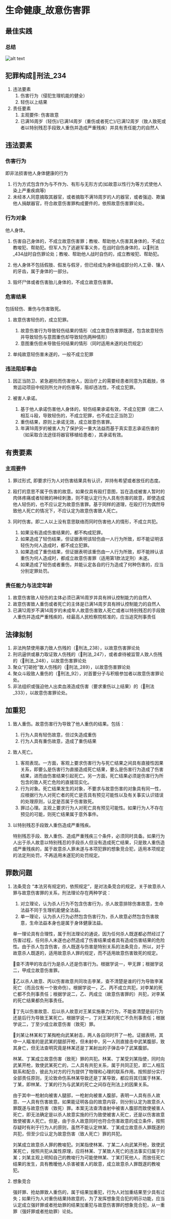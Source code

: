 # 生命健康_故意伤害罪
## 最佳实践

### 总结
![alt text](生命健康/伤害+杀人.svg)


## 犯罪构成🚪刑法_234

1. 违法要素
    1. 伤害行为（侵犯生理机能的健全）
    2. 轻伤以上结果
2. 责任要素
    1. 主观要件: 伤害故意
    2. 已满16周岁（轻伤)/已满14周岁（重伤或者死亡)/已满12周岁（致人致死或者以特别残忍手段致人重伤并造成严重残疾）并具有责任能力的自然人

## 违法要素


### 伤害行为

即非法损害他人身体健康的行为

1. 行为方式包含作为与不作为、有形与无形方式(如故意以性行为等方式使他人染上严重疾病等)
2. 未经本人同意摘取其器官，或者摘取不满18周岁的人的器官，或者强迫、欺骗他人捐献器官，符合故意伤害罪构成要件的，依照故意伤害罪论处。

### 行为对象

他人身体。

1. 伤害自己身体的，不成立故意伤害罪；教唆、帮助他人伤害其身体的，不成立教唆犯、帮助犯。但军人为了逃避军事义务，在战时自伤身体的，以🚪刑法_434战时自伤罪论处；教唆、帮助他人战时自伤的，成立教唆犯、帮助犯。

2. 他人身体不包括假肢、假发与假牙，但已经成为身体组成部分的人工骨、镶人的牙齿，属于身体的一部分。

3. 毁坏尸体或者伤害胎儿身体的，不成立故意伤害罪。


### 危害结果

包括轻伤、重伤与伤害致死。

1. 故意伤害轻伤的，成立犯罪。
    
    1. 故意伤害行为导致轻伤结果的情形（成立故意伤害罪既遂，包含故意轻伤并导致轻伤与意图重伤却导致轻伤两种情形）
    2. 意图重伤但未导致任何结果的情形（同时适用未遂的处罚规定）

2. 单纯故意轻伤害未遂的，一般不成立犯罪


### 违法阻却事由

1. 因正当防卫、紧急避险而伤害他人，因治疗上的需要经患者同意为其截肢，体育运动项目中规则所允许的伤害等，阻却违法性，不成立犯罪。

2. 被害人承诺。
    1. 基于他人承诺伤害他人身体的，轻伤结果承诺有效，不成立犯罪（故二人相互斗殴，导致轻伤的，不成立犯罪，也不成立正当防卫）
    2. 重伤结果，原则上承诺无效，成立故意伤害罪。
    3. 年满18周岁的被害人为了保护另一重大法益而基于真实意志承诺伤害的（如采取合法途径将器官移植给患者），其承诺有效。


## 有责要素
### 主观要件

1. 罪过形式, 即要求行为人对伤害结果具有认识，并持有希望或者放任的态度。

1. 殴打的意思不属于伤害的故意。如果仅具有殴打意图，旨在造成被害人暂时的肉体疼痛或者轻微的神经刺激，则不能认定行为人具有伤害的故意，即使造成他人轻伤的，也不应认定为故意伤害罪。基于同样的道理，在殴打行为偶然导致他人死亡的情况下，不应认定为故意伤害致人死亡。

2. 同时伤害。即二人以上没有意思联络而同时伤害他人的情形，不成立共犯。
    1. 如果没有造成伤害结果的，都不构成犯罪。
    1. 如果造成了轻伤结果，但证据表明该轻伤由一人行为所致，却不能证明该轻伤为何人造成时，都不成立犯罪。
    1. 如果造成了重伤结果，但证据表明该重伤由一人行为所致，却不能辨认该重伤为何人造成时，都成立故意伤害罪（适用第1款法定刑）未遂。
    1. 如果造成了轻伤或者重伤，并能认定各自的行为造成了何种伤害的，应当分别定罪处罚。

### 责任能力与法定年龄
1. 故意伤害致人轻伤的主体必须已满16周岁并具有辨认控制能力的自然人
2. 故意伤害致人重伤或者死亡的主体是已满14周岁具有辨认控制能力的自然人
3. 已满12周岁不满14周岁的未成年人故意伤害致人死亡或者以特别残忍的手段致人重伤并造成严重残疾的，经最高人民检察院核准的，应当追究刑事责任


## 法律拟制

1. 非法拘禁使用暴力致人伤残的（🚪刑法_238），以故意伤害罪论处
2. 刑讯逼供或暴力取证致人伤残的（🚪刑法_247），或者虐待被监管人致人伤残的（🚪刑法_248），以故意伤害罪论处
3. 聚众“打砸抢”致人伤残的（🚪刑法_289），以故意伤害罪论处
4. 聚众斗殴致人重伤的（🚪刑法_92），对首要分子与积极参加者以故意伤害罪论处。
5. 非法组织或强迫他人出卖血液造成伤害（要求重伤以上结果）的（🚪刑法_333），以故意伤害罪论处。


## 加重犯

1. 致人重伤。故意伤害行为导致了他人重伤的结果。包括：
    
    1. 行为人具有轻伤故意，但过失造成重伤
    2. 行为人具有重伤故意，造成了重伤结果

2. 致人死亡。
    1. 客观表现。一方面，客观上要求伤害行为与死亡结果之间具有直接性因果关系，即要么是伤害行为直接造成死亡结果，要么是伤害行为造成了伤害结果，进而由伤害结果引起死亡。另一方面，死亡结果必须是伤害行为所包含的致人死亡危险的直接现实化。
    2. 行为对象。死亡结果发生的对象，不要求与故意伤害的对象具有同一性，应根据行为人对死亡者的死亡是否具有预见可能性以及有关事实认识错误的处理原则，认定是否属于伤害致死。
    3. 罪过心理。主观上要求行为人对死亡具有预见可能性。如果行为人不存在预见的可能，则死亡结果属于意外事件。

3. 以特别残忍手段致人重伤造成严重残疾。

    特别残忍手段、致人重伤、造成严重残疾三个条件，必须同时具备。如果行为人出于杀人故意以特别残忍的手段杀人但没有造成死亡结果，只是致人重伤造成严重残疾的，属于故意杀人罪未遂与本项犯罪的想象竞合犯，适用本项规定的法定刑处罚，不再适用未遂犯的处罚规定。

## 罪数问题

1. 法条竞合
   “本法另有规定的，依照规定”，是对法条竞合的规定。关于故意杀人罪与故意伤害罪的关系，刑法理论存在两种学说：
    1. 对立理论，认为杀人行为不包含伤害行为，杀人故意排除伤害故意，生命法益不同于生理机能健全法益。
    2. 单一理论，认为杀人行为必然包含伤害行为，杀人故意必然包含伤害故意，生命法益本身也是属于身体健康法益。

    单一理论具有合理性，属于刑法理论的通说，因为任何杀人既遂都必然经过了伤害过程，任何杀人未遂也必然造成了伤害结果或者具有造成伤害结果的危险性。由于杀人包含伤害，杀人既遂与伤害是特别关系的法条竞合，所以，对于故意杀人既遂的，适用故意杀人罪的规定，而不适用故意伤害致死的规定。

    🍐查不清甲的攻击行为是杀人还是伤害行为。根据学说一，甲无罪；根据学说二，甲成立故意伤害罪。

    🍐乙以杀人故意、丙以伤害故意共同攻击李某，查不清楚是谁的行为导致李某死亡（而且仅有一个致命伤）。根据学说一，乙、丙不成立共犯，对李某的死亡都不负刑事责任；根据学说二，乙、丙成立（故意伤害罪的）共犯，对李某的死亡结果都负刑事责任。

    🍐丁先以伤害故意、后以杀人故意对王某实施暴力行为，不能查清楚是前行为还是后行为导致王某死亡。根据学说一，丁对王某的死亡不负刑事责任；根据学说二，丁至少成立故意伤害（致死）罪。

    🍐刘某让林某和丁某掏枪向武某射击，两人各自同时开了一枪。证据表明，其中一人瞄准的是武某的腿部开枪，但未射中，另一人则直接击中武某腹部，致其身亡，但无法查明究竟是林某还是丁某射出的子弹击中了武某腹部。

    林某、丁某成立故意伤害（致死）罪的共犯。林某、丁某受刘某指使，同时向武某开枪，致使武某死亡的，二人具有共犯关系，属于共同正犯，即二人相互联系和配合，彼此为对方的行为提供了物理和心理的联系作用。按照部分实行全部责任原则，无论致命伤系林某导致还是丁某导致，都应将其归属于林某、丁某，即林某、丁某的行为与武某的死亡之间存在刑法上的因果关系。


    由于其中一枪射向被害人腿部，一枪射向被害人腹部，表明一人具有杀人故意、一人具有伤害故意。如果能证明各自的故意内容，则分别认定为故意杀人罪既遂与故意伤害（致死）罪。本案无法查清谁射中被害人腹部而致使被害人死亡，即无法确定是以杀人故意实施的行为致使被害人死亡，还是以伤害故意致使被害人死亡。但是，由于杀人故意同时也符合伤害故意的成立条件，按照存疑时有利于行为人的原则，虽然不能认定林某、丁某成立故意杀人罪既遂的共犯，但至少应认定为故意伤害（致人死亡）罪的共犯。

    刘某成立故意杀人罪的教唆犯。刘某指使林某、丁某二人向武某开枪，致使武某死亡，按照共犯从属性原理，应将林某、丁某致人死亡的违法事实归属于刘某；刘某主观上明知自己的教唆行为可能使林某、丁某打死他人，而放任死亡结果的发生，具有教暧他人杀害被害人的故意，成立故意杀人罪既遂的教唆犯。

2. 想象竞合
   
   强奸罪、抢劫罪致人重伤的，属于结果加重犯，行为人对加重结果至少具有过失；如果行为人对重伤结果持故意的，为了发挥想象竞合犯的明示功能，应当认定成立强奸罪或者抢劫罪的结果加重犯与故意伤害罪的想象竞合犯，从一重罪（强奸罪或者抢劫罪）论处。





